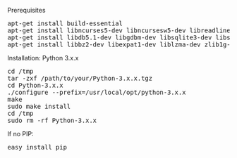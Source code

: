 Prerequisites

<pre>
apt-get install build-essential
apt-get install libncurses5-dev libncursesw5-dev libreadline6-dev
apt-get install libdb5.1-dev libgdbm-dev libsqlite3-dev libssl-dev
apt-get install libbz2-dev libexpat1-dev liblzma-dev zlib1g-dev
</pre>

Installation: Python 3.x.x

<pre>
cd /tmp
tar -zxf /path/to/your/Python-3.x.x.tgz
cd Python-3.x.x
./configure --prefix=/usr/local/opt/python-3.x.x
make
sudo make install
cd /tmp
sudo rm -rf Python-3.x.x
</pre>


If no PIP:
<pre>
easy_install pip
</pre>
